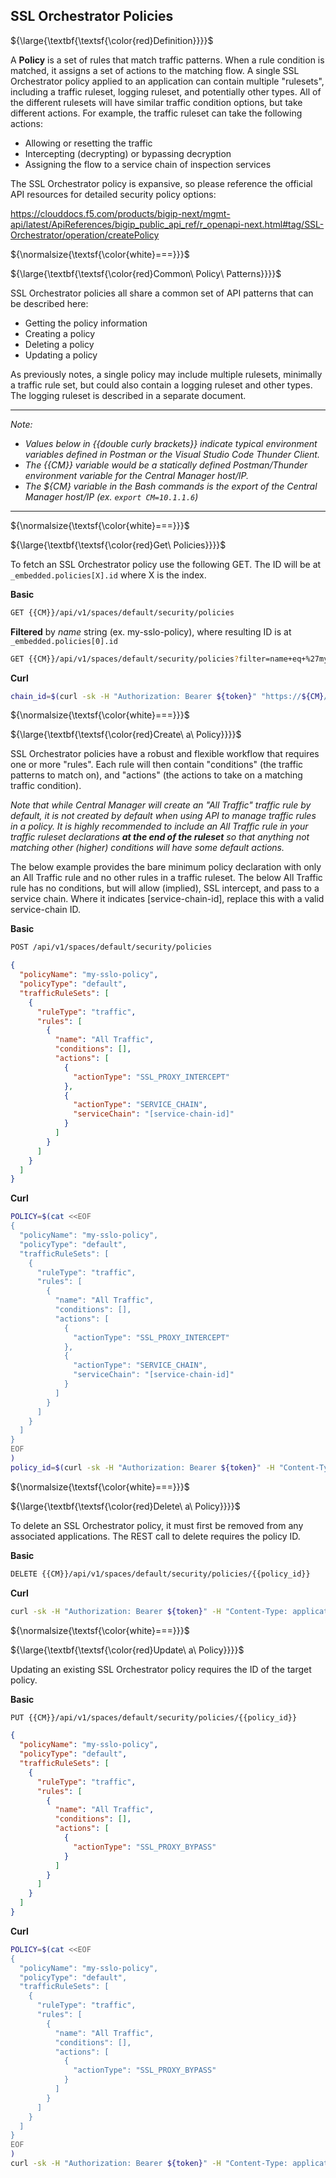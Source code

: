 ## SSL Orchestrator Policies

${\large{\textbf{\textsf{\color{red}Definition}}}}$

A **Policy** is a set of rules that match traffic patterns. When a rule condition is matched, it assigns a set of actions to the matching flow. A single SSL Orchestrator policy applied to an application can contain multiple "rulesets", including a traffic ruleset, logging ruleset, and potentially other types. All of the different rulesets will have similar traffic condition options, but take different actions. For example, the traffic ruleset can take the following actions:

* Allowing or resetting the traffic
* Intercepting (decrypting) or bypassing decryption
* Assigning the flow to a service chain of inspection services

The SSL Orchestrator policy is expansive, so please reference the official API resources for detailed security policy options:

https://clouddocs.f5.com/products/bigip-next/mgmt-api/latest/ApiReferences/bigip_public_api_ref/r_openapi-next.html#tag/SSL-Orchestrator/operation/createPolicy

${\normalsize{\textsf{\color{white}===}}}$

${\large{\textbf{\textsf{\color{red}Common\ Policy\ Patterns}}}}$

SSL Orchestrator policies all share a common set of API patterns that can be described here:

* Getting the policy information
* Creating a policy
* Deleting a policy
* Updating a policy

As previously notes, a single policy may include multiple rulesets, minimally a traffic rule set, but could also contain a logging ruleset and other types. The logging ruleset is described in a separate document.

___

*Note:*

* *Values below in {{double curly brackets}} indicate typical environment variables defined in Postman or the Visual Studio Code Thunder Client.*
* *The {{CM}} variable would be a statically defined Postman/Thunder environment variable for the Central Manager host/IP.*
* *The ${CM} variable in the Bash commands is the export of the Central Manager host/IP (ex. ```export CM=10.1.1.6```)*
___


${\normalsize{\textsf{\color{white}===}}}$

${\large{\textbf{\textsf{\color{red}Get\ Policies}}}}$

To fetch an SSL Orchestrator policy use the following GET. The ID will be at ```_embedded.policies[X].id``` where X is the index.

**Basic**
```bash
GET {{CM}}/api/v1/spaces/default/security/policies
```
**Filtered** by *name* string (ex. my-sslo-policy), where resulting ID is at ```_embedded.policies[0].id```
```bash
GET {{CM}}/api/v1/spaces/default/security/policies?filter=name+eq+%27my-sslo-policy%27&select=name,id
```
**Curl**
```bash
chain_id=$(curl -sk -H "Authorization: Bearer ${token}" "https://${CM}/api/v1/spaces/default/security/policies?filter=name+eq+%27my-sslo-policy%27&select=name,id" |jq -r '._embedded.policies[0].id')
```

${\normalsize{\textsf{\color{white}===}}}$

${\large{\textbf{\textsf{\color{red}Create\ a\ Policy}}}}$

SSL Orchestrator policies have a robust and flexible workflow that requires one or more "rules". Each rule will then contain "conditions" (the traffic patterns to match on), and "actions" (the actions to take on a matching traffic condition).

*Note that while Central Manager will create an "All Traffic" traffic rule by default, it is not created by default when using API to manage traffic rules in a policy. It is highly recommended to include an All Traffic rule in your traffic ruleset declarations **at the end of the ruleset** so that anything not matching other (higher) conditions will have some default actions.*

The below example provides the bare minimum policy declaration with only an All Traffic rule and no other rules in a traffic ruleset. The below All Traffic rule has no conditions, but will allow (implied), SSL intercept, and pass to a service chain. Where it indicates [service-chain-id], replace this with a valid service-chain ID.

**Basic**
```bash
POST /api/v1/spaces/default/security/policies
```
```json
{
  "policyName": "my-sslo-policy",
  "policyType": "default",
  "trafficRuleSets": [
    {
      "ruleType": "traffic",
      "rules": [
        {
          "name": "All Traffic",
          "conditions": [],
          "actions": [
            {
              "actionType": "SSL_PROXY_INTERCEPT"
            },
            {
              "actionType": "SERVICE_CHAIN",
              "serviceChain": "[service-chain-id]"
            }
          ]
        }
      ]
    }
  ]
}
```
**Curl**
```bash
POLICY=$(cat <<EOF
{
  "policyName": "my-sslo-policy",
  "policyType": "default",
  "trafficRuleSets": [
    {
      "ruleType": "traffic",
      "rules": [
        {
          "name": "All Traffic",
          "conditions": [],
          "actions": [
            {
              "actionType": "SSL_PROXY_INTERCEPT"
            },
            {
              "actionType": "SERVICE_CHAIN",
              "serviceChain": "[service-chain-id]"
            }
          ]
        }
      ]
    }
  ]
}
EOF
)
policy_id=$(curl -sk -H "Authorization: Bearer ${token}" -H "Content-Type: application/json" "https://${CM}/api/v1/spaces/default/security/policies" -d "${POLICY}")
```

${\normalsize{\textsf{\color{white}===}}}$

${\large{\textbf{\textsf{\color{red}Delete\ a\ Policy}}}}$

To delete an SSL Orchestrator policy, it must first be removed from any associated applications. The REST call to delete requires the policy ID.

**Basic**
```bash
DELETE {{CM}}/api/v1/spaces/default/security/policies/{{policy_id}}
```
**Curl**
```bash
curl -sk -H "Authorization: Bearer ${token}" -H "Content-Type: application/json" -X DELETE "https://${CM}/api/v1/spaces/default/security/policies/${policy_id}"
```

${\normalsize{\textsf{\color{white}===}}}$

${\large{\textbf{\textsf{\color{red}Update\ a\ Policy}}}}$

Updating an existing SSL Orchestrator policy requires the ID of the target policy.

**Basic**
```bash
PUT {{CM}}/api/v1/spaces/default/security/policies/{{policy_id}}
```
```json
{
  "policyName": "my-sslo-policy",
  "policyType": "default",
  "trafficRuleSets": [
    {
      "ruleType": "traffic",
      "rules": [
        {
          "name": "All Traffic",
          "conditions": [],
          "actions": [
            {
              "actionType": "SSL_PROXY_BYPASS"
            }
          ]
        }
      ]
    }
  ]
}
```
**Curl**
```bash
POLICY=$(cat <<EOF
{
  "policyName": "my-sslo-policy",
  "policyType": "default",
  "trafficRuleSets": [
    {
      "ruleType": "traffic",
      "rules": [
        {
          "name": "All Traffic",
          "conditions": [],
          "actions": [
            {
              "actionType": "SSL_PROXY_BYPASS"
            }
          ]
        }
      ]
    }
  ]
}
EOF
)
curl -sk -H "Authorization: Bearer ${token}" -H "Content-Type: application/json" -X PUT "https://${CM}/api/v1/spaces/default/security/policies/${policy_id}" -d "${POLICY}"
```






